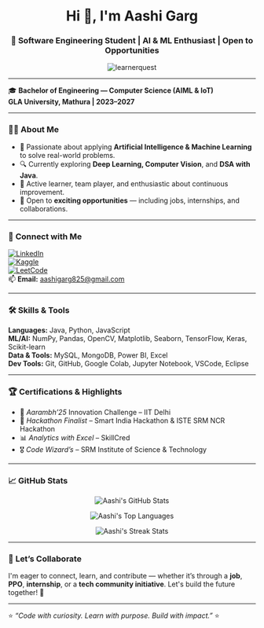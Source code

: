 <h1 align="center">Hi 👋, I'm Aashi Garg</h1>
<h3 align="center">🚀 Software Engineering Student | AI & ML Enthusiast | Open to Opportunities</h3>

<p align="center">
  <img src="https://komarev.com/ghpvc/?username=learnerquest&label=Profile%20views&color=0e75b6&style=flat" alt="learnerquest" />
</p>

---

🎓 **Bachelor of Engineering — Computer Science (AIML & IoT)**  
**GLA University, Mathura | 2023–2027**

---

### 👩‍💻 **About Me**

- 🌟 Passionate about applying **Artificial Intelligence & Machine Learning** to solve real-world problems.
- 🔍 Currently exploring **Deep Learning, Computer Vision**, and **DSA with Java**.
- 🧠 Active learner, team player, and enthusiastic about continuous improvement.
- 🤝 Open to **exciting opportunities** — including jobs, internships, and collaborations.

---

### 🔗 **Connect with Me**

[![LinkedIn](https://img.shields.io/badge/LinkedIn-blue?style=flat&logo=linkedin)](https://www.linkedin.com/in/aashi-garg-bb8943279/)  
[![Kaggle](https://img.shields.io/badge/Kaggle-blue?style=flat&logo=kaggle)](https://www.kaggle.com/aashigarg01)  
[![LeetCode](https://img.shields.io/badge/LeetCode-orange?style=flat&logo=leetcode)](https://www.leetcode.com/aashi_garg)  
📫 **Email:** aashigarg825@gmail.com

---

### 🛠️ **Skills & Tools**

**Languages:** Java, Python, JavaScript  
**ML/AI:** NumPy, Pandas, OpenCV, Matplotlib, Seaborn, TensorFlow, Keras, Scikit-learn  
**Data & Tools:** MySQL, MongoDB, Power BI, Excel  
**Dev Tools:** Git, GitHub, Google Colab, Jupyter Notebook, VSCode, Eclipse

---

### 🏆 **Certifications & Highlights**

- 🧠 *Aarambh’25* Innovation Challenge – IIT Delhi  
- 🧩 *Hackathon Finalist* – Smart India Hackathon & ISTE SRM NCR Hackathon  
- 📊 *Analytics with Excel* – SkillCred  
- 🎖️ *Code Wizard’s* – SRM Institute of Science & Technology  

---

### 📈 **GitHub Stats**

<p align="center">
  <img src="https://github-readme-stats.vercel.app/api?username=learnerquest&show_icons=true&theme=transparent" alt="Aashi's GitHub Stats" />
</p>

<p align="center">
  <img src="https://github-readme-stats.vercel.app/api/top-langs?username=learnerquest&show_icons=true&layout=compact&theme=transparent" alt="Aashi's Top Languages" />
</p>

<p align="center">
  <img src="https://github-readme-streak-stats.herokuapp.com/?user=learnerquest&theme=transparent" alt="Aashi's Streak Stats" />
</p>

---

### 🌟 **Let’s Collaborate**

I'm eager to connect, learn, and contribute — whether it’s through a **job**, **PPO**, **internship**, or a **tech community initiative**. Let's build the future together! 🚀

---

⭐️ *“Code with curiosity. Learn with purpose. Build with impact.”* ⭐️
